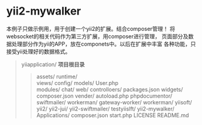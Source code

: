 # yii2-mywalker
本例子只做示例用，用于创建一个yii2的扩展。结合composer管理！
将websocket的相关代码作为第三方扩展，用composer进行管理，
页面部分及数据处理部分作为yii的APP，放在componets中。以后在扩展中丰富
各种功能，只接受yii处理好的数据格式。

>yiiapplication/  **项目根目录**  
>>assets/
>>runtime/  
>>views/
    config/
    models/
        User.php       
    modules/
        chat/
    web/
    controlloers/
    packages.json
    widgets/
    composer.json
    vender/
        autoload.php
        phpdocumentor/
        swiftmailer/
        workerman/
            gateway-worker/
            workerman/
        yiisoft/
            yii2/
            yii2-jui/
            yii2-swiftmailer/
        testyiislft/
            yii2-mywalker/
                Applications/
                composer.json
                start.php
                LICENSE
                README.md
                
        

